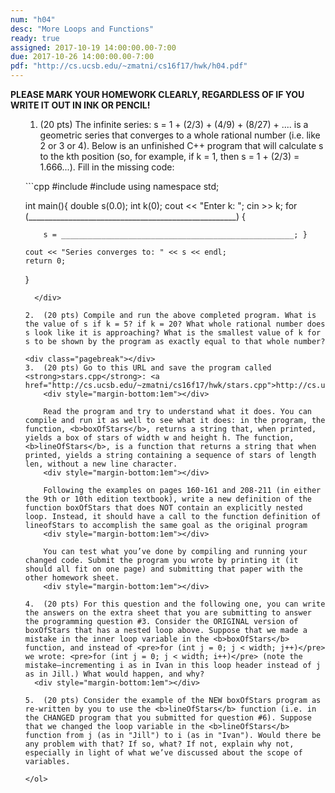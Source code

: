 ```yaml
---
num: "h04"
desc: "More Loops and Functions"
ready: true
assigned: 2017-10-19 14:00:00.00-7:00
due: 2017-10-26 14:00:00.00-7:00
pdf: "http://cs.ucsb.edu/~zmatni/cs16f17/hwk/h04.pdf"
---
```

<b>PLEASE MARK YOUR HOMEWORK CLEARLY, REGARDLESS OF IF YOU WRITE IT OUT IN INK OR PENCIL!</b>

<ol markdown="1">

1.	(20 pts) The infinite series: s = 1 + (2/3) + (4/9) + (8/27) + .... is a geometric series that converges to a whole rational number (i.e. like 2 or 3 or 4). Below is an unfinished C++ program that will calculate s to the kth position (so, for example, if k = 1, then s = 1 + (2/3) = 1.666...). Fill in the missing code:
  <div style="margin-bottom:1em"></div>

  <div markdown="1">
```cpp
#include <iostream>
#include <cmath>
using namespace std;

int main(){
    double s(0.0);
    int k(0);
    cout << "Enter k: ";
    cin >> k;
    for (____________________________________________________) { 
    
        s = ____________________________________________________; }
        
    cout << "Series converges to: " << s << endl;
    return 0;
}
```
  </div>

2.	(20 pts) Compile and run the above completed program. What is the value of s if k = 5? if k = 20? What whole rational number does s look like it is approaching? What is the smallest value of k for s to be shown by the program as exactly equal to that whole number?

<div class="pagebreak"></div>
3.	(20 pts) Go to this URL and save the program called <strong>stars.cpp</strong>: <a href="http://cs.ucsb.edu/~zmatni/cs16f17/hwk/stars.cpp">http://cs.ucsb.edu/~zmatni/cs16f17/hwk/stars.cpp</a>
	<div style="margin-bottom:1em"></div>

	Read the program and try to understand what it does. You can compile and run it as well to see what it does: in the program, the function, <b>boxOfStars</b>, returns a string that, when printed, yields a box of stars of width w and height h. The function, <b>lineOfStars</b>, is a function that returns a string that when printed, yields a string containing a sequence of stars of length len, without a new line character.
	<div style="margin-bottom:1em"></div>
  
	Following the examples on pages 160-161 and 208-211 (in either the 9th or 10th edition textbook), write a new definition of the function boxOfStars that does NOT contain an explicitly nested loop. Instead, it should have a call to the function definition of lineofStars to accomplish the same goal as the original program
	<div style="margin-bottom:1em"></div>
  
	You can test what you’ve done by compiling and running your changed code. Submit the program you wrote by printing it (it should all fit on one page) and submitting that paper with the other homework sheet.
	<div style="margin-bottom:1em"></div>
  
4.	(20 pts) For this question and the following one, you can write the answers on the extra sheet that you are submitting to answer the programming question #3. Consider the ORIGINAL version of boxOfStars that has a nested loop above. Suppose that we made a mistake in the inner loop variable in the <b>boxOfStars</b> function, and instead of <pre>for (int j = 0; j < width; j++)</pre> we wrote: <pre>for (int j = 0; j < width; i++)</pre> (note the mistake—incrementing i as in Ivan in this loop header instead of j as in Jill.) What would happen, and why?
  <div style="margin-bottom:1em"></div>

5.	(20 pts) Consider the example of the NEW boxOfStars program as re-written by you to use the <b>lineOfStars</b> function (i.e. in the CHANGED program that you submitted for question #6). Suppose that we changed the loop variable in the <b>lineOfStars</b> function from j (as in "Jill") to i (as in "Ivan"). Would there be any problem with that? If so, what? If not, explain why not, especially in light of what we’ve discussed about the scope of variables.

</ol>


